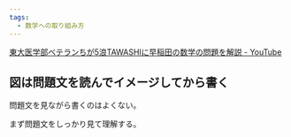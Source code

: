 ```yaml
---
tags:
  - 数学への取り組み方
---
```

[東大医学部ベテランちが5浪TAWASHIに早稲田の数学の問題を解説 - YouTube](https://www.youtube.com/watch?v=Md4a96hhVC0)

## 図は問題文を読んでイメージしてから書く

問題文を見ながら書くのはよくない。

まず問題文をしっかり見て理解する。